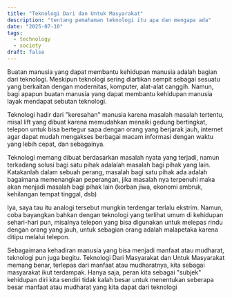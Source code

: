```yaml
---
title: "Teknologi Dari dan Untuk Masyarakat"
description: "tentang pemahaman teknologi itu apa dan mengapa ada"
date: "2025-07-10"
tags:
  - technology
  - society
draft: false
---
```


Buatan manusia yang dapat membantu kehidupan manusia adalah bagian dari teknologi. Meskipun teknologi sering diartikan sempit sebagai sesuatu yang berkaitan dengan modernitas, komputer, alat-alat canggih. Namun, bagi apapun buatan manusia yang dapat membantu kehidupan manusia layak mendapat sebutan teknologi.

Teknologi hadir dari "keresahan" manusia karena masalah masalah tertentu, misal lift yang dibuat karena memudahkan menaiki gedung bertingkat, telepon untuk bisa bertegur sapa dengan orang yang berjarak jauh, internet agar dapat mudah mengakses berbagai macam informasi dengan waktu yang lebih cepat, dan sebagainya.

Teknologi memang dibuat berdasarkan masalah nyata yang terjadi, namun terkadang solusi bagi satu pihak adalalah masalah bagi pihak yang lain. Katakanlah dalam sebuah perang, masalah bagi satu pihak ada adalah bagaimana memenangkan peperangan, jika masalah nya terpenuhi maka akan menjadi masalah bagi pihak lain (korban jiwa, ekonomi ambruk, kehilangan tempat tinggal, dsb)

Iya, saya tau itu analogi tersebut mungkin terdengar terlalu ekstrim. Namun, coba bayangkan bahkan dengan teknologi yang terlihat umum di kehidupan sehari-hari pun, misalnya telepon yang bisa digunakan untuk melepas rindu dengan orang yang jauh, untuk sebagian orang adalah malapetaka karena ditipu melalui telepon.

Sebagaimana kehadiran manusia yang bisa menjadi manfaat atau mudharat, teknologi pun juga begitu. Teknologi Dari Masyarakat dan Untuk Masyarakat memang benar, terlepas dari manfaat atau mudharatnya, kita sebagai masyarakat ikut terdampak. Hanya saja, peran kita sebagai "subjek" kehidupan diri kita sendiri tidak kalah besar untuk menentukan seberapa besar  manfaat atau mudharat yang kita dapat dari teknologi